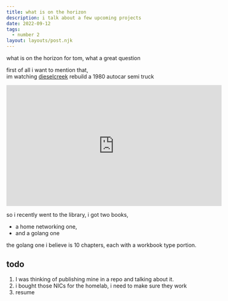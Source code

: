```yaml
---
title: what is on the horizon
description: i talk about a few upcoming projects
date: 2022-09-12
tags:
  - number 2
layout: layouts/post.njk
---
```

what is on the horizon for tom, what a great question

first of all i want to mention that,  
im watching [dieselcreek](//www.youtube.com/dieselcreek) rebuild a 1980 autocar semi truck

<iframe width="560" height="315" src="https://www.youtube.com/embed/videoseries?list=PL_pBKaJD0nwXf9oif79sFC_0mRX28s6ur" title="YouTube video player" frameborder="0" allow="accelerometer; autoplay; clipboard-write; encrypted-media; gyroscope; picture-in-picture" allowfullscreen></iframe>

so i recently went to the library, i got two books, 
- a home networking one,
- and a golang one

the golang one i believe is 10 chapters, each with a workbook type portion.  

## todo

1. I was thinking of publishing mine in a repo and talking about it.
2. i bought those NICs for the homelab, i need to make sure they work
3. resume

